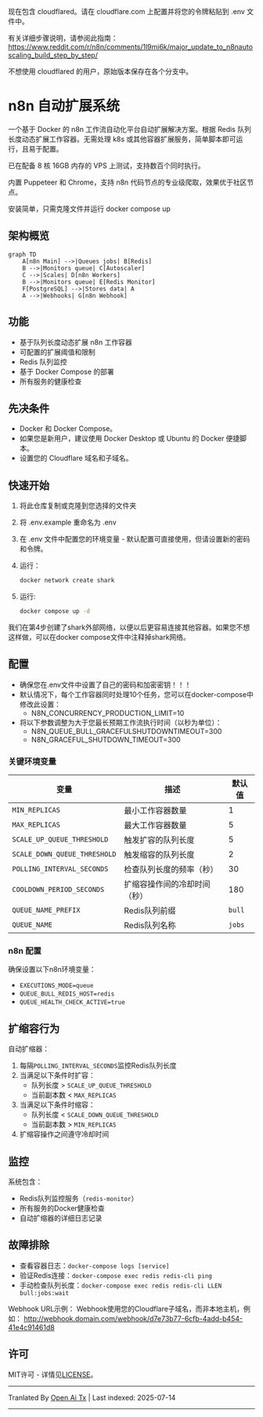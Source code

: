 现在包含 cloudflared。请在 cloudflare.com 上配置并将您的令牌粘贴到 .env 文件中。

有关详细步骤说明，请参阅此指南：https://www.reddit.com/r/n8n/comments/1l9mi6k/major_update_to_n8nautoscaling_build_step_by_step/

不想使用 cloudflared 的用户，原始版本保存在各个分支中。

# n8n 自动扩展系统

一个基于 Docker 的 n8n 工作流自动化平台自动扩展解决方案。根据 Redis 队列长度动态扩展工作容器。无需处理 k8s 或其他容器扩展服务，简单脚本即可运行，且易于配置。

已在配备 8 核 16GB 内存的 VPS 上测试，支持数百个同时执行。

内置 Puppeteer 和 Chrome，支持 n8n 代码节点的专业级爬取，效果优于社区节点。

安装简单，只需克隆文件并运行 docker compose up

## 架构概览

```mermaid
graph TD
    A[n8n Main] -->|Queues jobs| B[Redis]
    B -->|Monitors queue| C[Autoscaler]
    C -->|Scales| D[n8n Workers]
    B -->|Monitors queue| E[Redis Monitor]
    F[PostgreSQL] -->|Stores data| A
    A -->|Webhooks| G[n8n Webhook]
```
## 功能

- 基于队列长度动态扩展 n8n 工作容器  
- 可配置的扩展阈值和限制  
- Redis 队列监控  
- 基于 Docker Compose 的部署  
- 所有服务的健康检查  

## 先决条件

- Docker 和 Docker Compose。  
- 如果您是新用户，建议使用 Docker Desktop 或 Ubuntu 的 Docker 便捷脚本。  
- 设置您的 Cloudflare 域名和子域名。  

## 快速开始

1. 将此仓库复制或克隆到您选择的文件夹  
2. 将 .env.example 重命名为 .env  
3. 在 .env 文件中配置您的环境变量 - 默认配置可直接使用，但请设置新的密码和令牌。  
4. 运行：

   ```bash
   docker network create shark
   ```
5. 运行:
   ```bash
   docker compose up -d
   ```
我们在第4步创建了shark外部网络，以便以后更容易连接其他容器。如果您不想这样做，可以在docker compose文件中注释掉shark网络。

## 配置

- 确保您在.env文件中设置了自己的密码和加密密钥！！！
- 默认情况下，每个工作容器同时处理10个任务，您可以在docker-compose中修改此设置：      
   - N8N_CONCURRENCY_PRODUCTION_LIMIT=10
- 将以下参数调整为大于您最长预期工作流执行时间（以秒为单位）：
   - N8N_QUEUE_BULL_GRACEFULSHUTDOWNTIMEOUT=300
   - N8N_GRACEFUL_SHUTDOWN_TIMEOUT=300

### 关键环境变量

| 变量 | 描述 | 默认值 |
|----------|-------------|---------|
| `MIN_REPLICAS` | 最小工作容器数量 | 1 |
| `MAX_REPLICAS` | 最大工作容器数量 | 5 |
| `SCALE_UP_QUEUE_THRESHOLD` | 触发扩容的队列长度 | 5 |
| `SCALE_DOWN_QUEUE_THRESHOLD` | 触发缩容的队列长度 | 2 |
| `POLLING_INTERVAL_SECONDS` | 检查队列长度的频率（秒） | 30 |
| `COOLDOWN_PERIOD_SECONDS` | 扩缩容操作间的冷却时间（秒） | 180 |
| `QUEUE_NAME_PREFIX` | Redis队列前缀 | `bull` |
| `QUEUE_NAME` | Redis队列名称 | `jobs` |

### n8n 配置

确保设置以下n8n环境变量：
- `EXECUTIONS_MODE=queue`
- `QUEUE_BULL_REDIS_HOST=redis`
- `QUEUE_HEALTH_CHECK_ACTIVE=true`

## 扩缩容行为

自动扩缩器：
1. 每隔`POLLING_INTERVAL_SECONDS`监控Redis队列长度
2. 当满足以下条件时扩容：
   - 队列长度 > `SCALE_UP_QUEUE_THRESHOLD`
   - 当前副本数 < `MAX_REPLICAS`
3. 当满足以下条件时缩容：
   - 队列长度 < `SCALE_DOWN_QUEUE_THRESHOLD`
   - 当前副本数 > `MIN_REPLICAS`
4. 扩缩容操作之间遵守冷却时间

## 监控

系统包含：
- Redis队列监控服务（`redis-monitor`）
- 所有服务的Docker健康检查
- 自动扩缩器的详细日志记录

## 故障排除

- 查看容器日志：`docker-compose logs [service]`
- 验证Redis连接：`docker-compose exec redis redis-cli ping`
- 手动检查队列长度：`docker-compose exec redis redis-cli LLEN bull:jobs:wait`

Webhook URL示例：
Webhook使用您的Cloudflare子域名，而非本地主机，例如：
http://webhook.domain.com/webhook/d7e73b77-6cfb-4add-b454-41e4c91461d8



## 许可

MIT许可 - 详情见[LICENSE](LICENSE)。



---

Tranlated By [Open Ai Tx](https://github.com/OpenAiTx/OpenAiTx) | Last indexed: 2025-07-14

---
